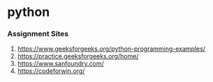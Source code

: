 # python

### Assignment Sites
1. https://www.geeksforgeeks.org/python-programming-examples/
2. https://practice.geeksforgeeks.org/home/
3. https://www.sanfoundry.com/
4. https://codeforwin.org/
